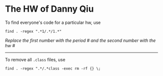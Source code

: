 The HW of Danny Qiu
===================

To find everyone's code for a particular hw, use

```find . -regex ".*1/.*/1.*"```

_Replace the first number with the period # and the second number with the hw #_

---

To remove all ```.class``` files, use

```find . -regex ".*/.*class -exec rm -rf {} \;```
